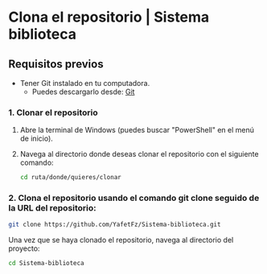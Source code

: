 # Clona el repositorio | Sistema biblioteca

## Requisitos previos

- Tener Git instalado en tu computadora.
  - Puedes descargarlo desde: [Git](https://git-scm.com/)
  
### 1. Clonar el repositorio

1. Abre la terminal de Windows (puedes buscar "PowerShell" en el menú de inicio).
2. Navega al directorio donde deseas clonar el repositorio con el siguiente comando:

   ```bash
   cd ruta/donde/quieres/clonar
   ```
### 2. Clona el repositorio usando el comando git clone seguido de la URL del repositorio:

```bash
git clone https://github.com/YafetFz/Sistema-biblioteca.git
```

Una vez que se haya clonado el repositorio, navega al directorio del proyecto:

```bash
cd Sistema-biblioteca
```
